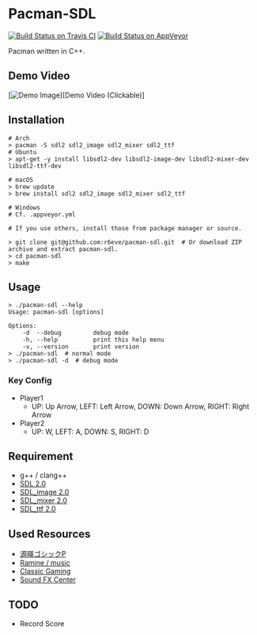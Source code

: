Pacman-SDL
==========
[![Build Status on Travis CI][]][Travis CI Results]
[![Build Status on AppVeyor][]][AppVeyor Results]

Pacman written in C++.

## Demo Video

[![Demo Image][]][Demo Video (Clickable)]

## Installation

```console
# Arch
> pacman -S sdl2 sdl2_image sdl2_mixer sdl2_ttf
# Ubuntu
> apt-get -y install libsdl2-dev libsdl2-image-dev libsdl2-mixer-dev libsdl2-ttf-dev

# macOS
> brew update
> brew install sdl2 sdl2_image sdl2_mixer sdl2_ttf

# Windows
# Cf. .appveyor.yml

# If you use others, install those from package manager or source.

> git clone git@github.com:r6eve/pacman-sdl.git  # Or download ZIP archive and extract pacman-sdl.
> cd pacman-sdl
> make
```

## Usage

```console
> ./pacman-sdl --help
Usage: pacman-sdl [options]

Options:
    -d  --debug         debug mode
    -h, --help          print this help menu
    -v, --version       print version
> ./pacman-sdl  # normal mode
> ./pacman-sdl -d  # debug mode
```

### Key Config

* Player1
  * UP: Up Arrow, LEFT: Left Arrow, DOWN: Down Arrow, RIGHT: Right Arrow
* Player2
  * UP: W, LEFT: A, DOWN: S, RIGHT: D

## Requirement

* g++ / clang++
* [SDL 2.0][]
* [SDL_image 2.0][]
* [SDL_mixer 2.0][]
* [SDL_ttf 2.0][]

## Used Resources

* [源暎ゴシックP][]
* [Ramine / music][]
* [Classic Gaming][]
* [Sound FX Center][]

## TODO

* Record Score

[Build Status on Travis CI]: https://travis-ci.org/r6eve/pacman-sdl.svg?branch=master
[Travis CI Results]: https://travis-ci.org/r6eve/pacman-sdl
[Build Status on AppVeyor]: https://ci.appveyor.com/api/projects/status/r0owflvuqcyl651d?svg=true
[AppVeyor Results]: https://ci.appveyor.com/project/r6eve/pacman-sdl
[Demo Image]: http://img.youtube.com/vi/jTj5H4HFE68/0.jpg
[Demo Video]: https://youtu.be/jTj5H4HFE68
[SDL 2.0]: http://www.libsdl.org/
[SDL_image 2.0]: https://www.libsdl.org/projects/SDL_image/
[SDL_mixer 2.0]: https://www.libsdl.org/projects/SDL_mixer/
[SDL_ttf 2.0]: https://www.libsdl.org/projects/SDL_ttf/
[源暎ゴシックP]: https://okoneya.jp/font/genei-antique.html
[Ramine / music]: http://2ram.com/music.php
[Classic Gaming]: http://www.classicgaming.cc/classics/pac-man/sounds.php
[Sound FX Center]: http://soundfxcenter.com/download-sound/pacman-siren-sound-effect/
